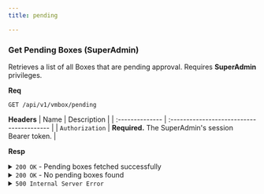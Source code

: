 ```yaml
---
title: pending

---
```


### Get Pending Boxes (SuperAdmin)

Retrieves a list of all Boxes that are pending approval. Requires **SuperAdmin** privileges.

**Req**
```
GET /api/v1/vmbox/pending
```

**Headers**
| Name            | Description                               |
| :-------------- | :---------------------------------------- |
| `Authorization` | **Required.** The SuperAdmin's session Bearer token. |

**Resp**
<details>
<summary><code>200 OK</code> - Pending boxes fetched successfully</summary>

```json
{
  "code": 200,
  "message": "Pending boxes fetched successfully",
  "data": [
    {
      "_id": "60d0fe4f5311236168a10a01",
      "name": "ubuntu-22.04-docker",
      "description": "Ubuntu with Docker pre-installed.",
      "submitted_date": "2025-09-02T10:00:00.000Z",
      "owner": "60d0fe4f5311236168a10a0a",
      "default_cpu_cores": 2,
      "default_memory_size": 2048,
      "default_disk_size": 30,
      "is_public": false,
      "box_setup_description": "A box for learning Docker basics.",
      "updated_date": "2025-09-02T10:00:00.000Z",
      "submitter_user_info": {
        "username": "admin_user",
        "email": "admin@example.com"
      }
    }
  ]
}
```
</details>

<details>
<summary><code>200 OK</code> - No pending boxes found</summary>

```json
{
  "code": 200,
  "message": "No pending boxes found",
  "data": []
}
```
</details>
    
<details>
<summary><code>500 Internal Server Error</code></summary>
    
```json
{ "code": 500, "message": "Internal Server Error", "data": null }
```
</details>